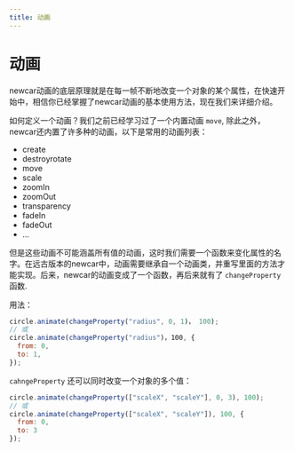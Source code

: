 ```yaml
---
title: 动画
---
```


# 动画

newcar动画的底层原理就是在每一帧不断地改变一个对象的某个属性，在快速开始中，相信你已经掌握了newcar动画的基本使用方法，现在我们来详细介绍。

如何定义一个动画？我们之前已经学习过了一个内置动画 `move`, 除此之外，newcar还内置了许多种的动画，以下是常用的动画列表：

- create
- destroyrotate
- move
- scale
- zoomIn
- zoomOut
- transparency
- fadeIn
- fadeOut
- ...

但是这些动画不可能涵盖所有值的动画，这时我们需要一个函数来变化属性的名字。在远古版本的newcar中，动画需要继承自一个动画类，并重写里面的方法才能实现。后来，newcar的动画变成了一个函数，再后来就有了 `changeProperty` 函数.

用法：

```javascript
circle.animate(changeProperty("radius", 0, 1)， 100);
// 或
circle.animate(changeProperty("radius")，100, {
  from: 0,
  to: 1,
});
```

`cahngeProperty` 还可以同时改变一个对象的多个值：

```javascript
circle.animate(changeProperty(["scaleX", "scaleY"], 0, 3), 100);
// 或
circle.animate(changeProperty(["scaleX", "scaleY"]), 100, {
  from: 0,
  to: 3
});
```
